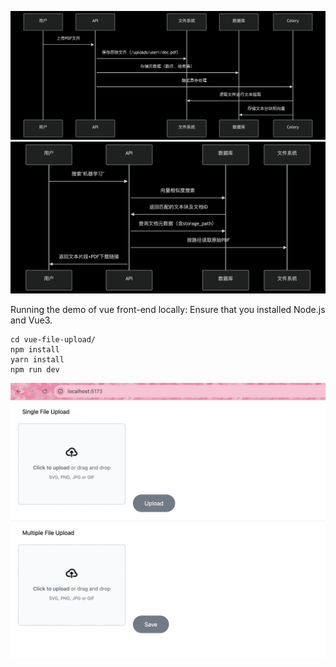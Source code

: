 ![Upload Pipeline](文件上传.png)
![search Pipeline](检索阶段.png)


Running the demo of vue front-end locally:
Ensure that you installed Node.js and Vue3.

```
cd vue-file-upload/
npm install
yarn install
npm run dev
```
<a href="https://ibb.co/p69RPHVT" target="_blank"></a>

![Front End Demo](Front_End_Demo1.png)
